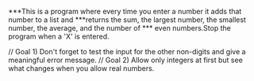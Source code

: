 ***This is a program where every time you enter a number it adds that number to a list and 
***returns the sum, the largest number, the smallest number, the average, and the number of 
*** even numbers.Stop the program when a 'X' is entered.

// Goal 1) Don't forget to test the input for the other non-digits and give a meaningful error message. 
// Goal 2) Allow only integers at first but see what changes when you allow real numbers.